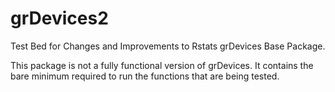# grDevices2

Test Bed for Changes and Improvements to Rstats grDevices Base Package.

This package is not a fully functional version of grDevices.  It contains the bare 
minimum required to run the functions that are being tested.
